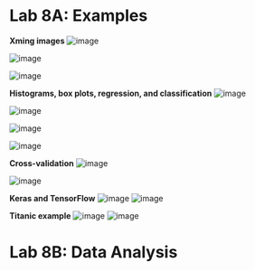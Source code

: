 # Lab 8A: Examples

**Xming images**
![image](https://user-images.githubusercontent.com/32800667/114312223-f680cf80-9abf-11eb-8dd1-363ab60aaf75.png)

![image](https://user-images.githubusercontent.com/32800667/114312309-4069b580-9ac0-11eb-9f02-6fbf2b499874.png)

![image](https://user-images.githubusercontent.com/32800667/114312350-5d9e8400-9ac0-11eb-9f9c-b5e4c68db01f.png)


**Histograms, box plots, regression, and classification**
![image](https://user-images.githubusercontent.com/32800667/114312419-a22a1f80-9ac0-11eb-904a-1f730813850f.png)

![image](https://user-images.githubusercontent.com/32800667/114312463-c5ed6580-9ac0-11eb-9904-f87b676b184d.png)

![image](https://user-images.githubusercontent.com/32800667/114312505-ecab9c00-9ac0-11eb-8675-eb315b1f06fc.png)

![image](https://user-images.githubusercontent.com/32800667/114312572-0d73f180-9ac1-11eb-950c-bcb881104f95.png)

**Cross-validation**
![image](https://user-images.githubusercontent.com/32800667/114312676-7d827780-9ac1-11eb-881b-d29533cf3310.png)

![image](https://user-images.githubusercontent.com/32800667/114312713-a30f8100-9ac1-11eb-8875-7c8a8cd9f2c8.png)

**Keras and TensorFlow**
![image](https://user-images.githubusercontent.com/32800667/114312904-5d9f8380-9ac2-11eb-9182-32fb6cb8bb96.png)
![image](https://user-images.githubusercontent.com/32800667/114312968-a3f4e280-9ac2-11eb-9d9a-b75b7f638b2d.png)

**Titanic example**
![image](https://user-images.githubusercontent.com/32800667/114313057-f209e600-9ac2-11eb-813e-9e1b59d1d3e3.png)
![image](https://user-images.githubusercontent.com/32800667/114313090-1fef2a80-9ac3-11eb-9abe-47277732ab41.png)


# Lab 8B: Data Analysis
